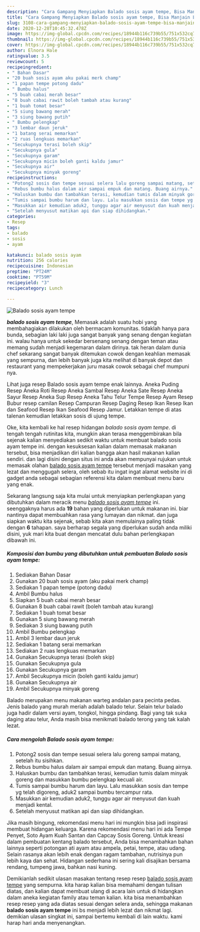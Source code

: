 ```yaml
---
description: "Cara Gampang Menyiapkan Balado sosis ayam tempe, Bisa Manjain Lidah"
title: "Cara Gampang Menyiapkan Balado sosis ayam tempe, Bisa Manjain Lidah"
slug: 3108-cara-gampang-menyiapkan-balado-sosis-ayam-tempe-bisa-manjain-lidah
date: 2020-12-28T10:45:32.478Z
image: https://img-global.cpcdn.com/recipes/18944b116c739b55/751x532cq70/balado-sosis-ayam-tempe-foto-resep-utama.jpg
thumbnail: https://img-global.cpcdn.com/recipes/18944b116c739b55/751x532cq70/balado-sosis-ayam-tempe-foto-resep-utama.jpg
cover: https://img-global.cpcdn.com/recipes/18944b116c739b55/751x532cq70/balado-sosis-ayam-tempe-foto-resep-utama.jpg
author: Elnora Hale
ratingvalue: 3.5
reviewcount: 5
recipeingredient:
- " Bahan Dasar"
- "20 buah sosis ayam aku pakai merk champ"
- "1 papan tempe potong dadu"
- " Bumbu halus"
- "5 buah cabai merah besar"
- "8 buah cabai rawit boleh tambah atau kurang"
- "1 buah tomat besar"
- "5 siung bawang merah"
- "3 siung bawang putih"
- " Bumbu pelengkap"
- "3 lembar daun jeruk"
- "1 batang serai memarkan"
- "2 ruas lengkuas memarkan"
- "Secukupnya terasi boleh skip"
- "Secukupnya gula"
- "Secukupnya garam"
- "Secukupnya micin boleh ganti kaldu jamur"
- "Secukupnya air"
- "Secukupnya minyak goreng"
recipeinstructions:
- "Potong2 sosis dan tempe sesuai selera lalu goreng sampai matang, setelah itu sisihkan."
- "Rebus bumbu halus dalam air sampai empuk dan matang. Buang airnya."
- "Haluskan bumbu dan tambahkan terasi, kemudian tumis dalam minyak goreng dan masukkan bumbu pelengkap kecuali air."
- "Tumis sampai bumbu harum dan layu. Lalu masukkan sosis dan tempe yg telah digoreng, aduk2 sampai bumbu tercampur rata."
- "Masukkan air kemudian aduk2, tunggu agar air menyusut dan kuah menjadi kental."
- "Setelah menyusut matikan api dan siap dihidangkan."
categories:
- Resep
tags:
- balado
- sosis
- ayam

katakunci: balado sosis ayam 
nutrition: 256 calories
recipecuisine: Indonesian
preptime: "PT24M"
cooktime: "PT59M"
recipeyield: "3"
recipecategory: Lunch

---
```



![Balado sosis ayam tempe](https://img-global.cpcdn.com/recipes/18944b116c739b55/751x532cq70/balado-sosis-ayam-tempe-foto-resep-utama.jpg)

<b><i>balado sosis ayam tempe</i></b>, Memasak adalah suatu hobi yang membahagiakan dilakukan oleh bermacam komunitas. tidaklah hanya para bunda, sebagian laki laki juga sangat banyak yang senang dengan kegiatan ini. walau hanya untuk sekedar bersenang senang dengan teman atau memang sudah menjadi kegemaran dalam dirinya. tak heran dalam dunia chef sekarang sangat banyak ditemukan cowok dengan keahlian memasak yang sempurna, dan lebih banyak juga kita melihat di banyak depot dan restaurant yang mempekerjakan juru masak cowok sebagai chef mumpuni nya.

Lihat juga resep Balado sosis ayam tempe enak lainnya. Aneka Puding Resep Aneka Roti Resep Aneka Sambal Resep Aneka Sate Resep Aneka Sayur Resep Aneka Sup Resep Aneka Tahu Telur Tempe Resep Ayam Resep Bubur resep camilan Resep Campuran Resep Daging Resep Ikan Resep Ikan dan Seafood Resep Ikan Seafood Resep Jamur. Letakkan tempe di atas talenan kemudian letakkan sosis di ujung tempe.

Oke, kita kembali ke hal resep hidangan <i>balado sosis ayam tempe</i>. di tengah tengah rutinitas kita, mungkin akan terasa menggembirakan bila sejenak kalian menyediakan sedikit waktu untuk membuat balado sosis ayam tempe ini. dengan kesuksesan kalian dalam memasak makanan tersebut, bisa menjadikan diri kalian bangga akan hasil makanan kalian sendiri. dan lagi disini dengan situs ini anda akan mempunyai rujukan untuk memasak olahan <u>balado sosis ayam tempe</u> tersebut menjadi masakan yang lezat dan menggugah selera, oleh sebab itu ingat ingat alamat website ini di gadget anda sebagai sebagian referensi kita dalam membuat menu baru yang enak.


Sekarang langsung saja kita mulai untuk menyiapkan perlengkapan yang dibutuhkan dalam meracik menu <u><i>balado sosis ayam tempe</i></u> ini. seenggaknya harus ada <b>19</b> bahan yang diperlukan untuk makanan ini. biar nantinya dapat membuahkan rasa yang lumayan dan nikmat. dan juga siapkan waktu kita sejenak, sebab kita akan memulainya paling tidak dengan <b>6</b> tahapan. saya berharap segala yang diperlukan sudah anda miliki disini, yuk mari kita buat dengan mencatat dulu bahan perlengkapan dibawah ini.

<!--inarticleads1-->

##### Komposisi dan bumbu yang dibutuhkan untuk pembuatan Balado sosis ayam tempe:

1. Sediakan  Bahan Dasar
1. Gunakan 20 buah sosis ayam (aku pakai merk champ)
1. Sediakan 1 papan tempe (potong dadu)
1. Ambil  Bumbu halus
1. Siapkan 5 buah cabai merah besar
1. Gunakan 8 buah cabai rawit (boleh tambah atau kurang)
1. Sediakan 1 buah tomat besar
1. Gunakan 5 siung bawang merah
1. Sediakan 3 siung bawang putih
1. Ambil  Bumbu pelengkap
1. Ambil 3 lembar daun jeruk
1. Sediakan 1 batang serai memarkan
1. Sediakan 2 ruas lengkuas memarkan
1. Gunakan Secukupnya terasi (boleh skip)
1. Gunakan Secukupnya gula
1. Gunakan Secukupnya garam
1. Ambil Secukupnya micin (boleh ganti kaldu jamur)
1. Gunakan Secukupnya air
1. Ambil Secukupnya minyak goreng


Balado merupakan menu makanan warteg andalan para pecinta pedas. Jenis balado yang murah meriah adalah balado telur. Selain telur balado juga hadir dalam versi ayam, tongkol, hingga pindang. Bagi yang tak suka daging atau telur, Anda masih bisa menikmati balado terong yang tak kalah lezat. 

<!--inarticleads2-->

##### Cara mengolah Balado sosis ayam tempe:

1. Potong2 sosis dan tempe sesuai selera lalu goreng sampai matang, setelah itu sisihkan.
1. Rebus bumbu halus dalam air sampai empuk dan matang. Buang airnya.
1. Haluskan bumbu dan tambahkan terasi, kemudian tumis dalam minyak goreng dan masukkan bumbu pelengkap kecuali air.
1. Tumis sampai bumbu harum dan layu. Lalu masukkan sosis dan tempe yg telah digoreng, aduk2 sampai bumbu tercampur rata.
1. Masukkan air kemudian aduk2, tunggu agar air menyusut dan kuah menjadi kental.
1. Setelah menyusut matikan api dan siap dihidangkan.


Jika masih bingung, rekomendasi menu hari ini mungkin bisa jadi inspirasi membuat hidangan keluarga. Karena rekomendasi menu hari ini ada Tempe Penyet, Soto Ayam Kuah Santan dan Capcay Sosis Goreng. Untuk kreasi dalam pembuatan kentang balado tersebut, Anda bisa menambahkan bahan lainnya seperti potongan ati ayam atau ampela, petai, tempe, atau udang. Selain rasanya akan lebih enak dengan ragam tambahan, nutrisinya pun lebih kaya dan sehat. Hidangan sederhana ini sering kali disajikan bersama rendang, tumpeng jawa, bahkan nasi kuning. 

Demikianlah sedikit ulasan masakan tentang resep resep <u>balado sosis ayam tempe</u> yang sempurna. kita harap kalian bisa memahami dengan tulisan diatas, dan kalian dapat membuat ulang di acara lain untuk di hidangkan dalam aneka kegiatan family atau teman kalian. kita bisa menambahkan resep resep yang ada diatas sesuai dengan selera anda, sehingga makanan <b>balado sosis ayam tempe</b> ini bs menjadi lebih lezat dan nikmat lagi. demikian ulasan singkat ini, sampai bertemu kembali di lain waktu. kami harap hari anda menyenangkan.
